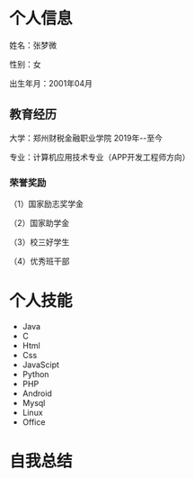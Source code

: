 # 个人信息

姓名：张梦微

性别：女

出生年月：2001年04月

## 教育经历

大学：郑州财税金融职业学院         2019年--至今

专业：计算机应用技术专业（APP开发工程师方向）

### 荣誉奖励

（1）国家励志奖学金

（2）国家助学金

（3）校三好学生

（4）优秀班干部

# 个人技能

- Java
- C
- Html
- Css
- JavaScipt
- Python
- PHP
- Android
- Mysql
- Linux
- Office

# 自我总结
